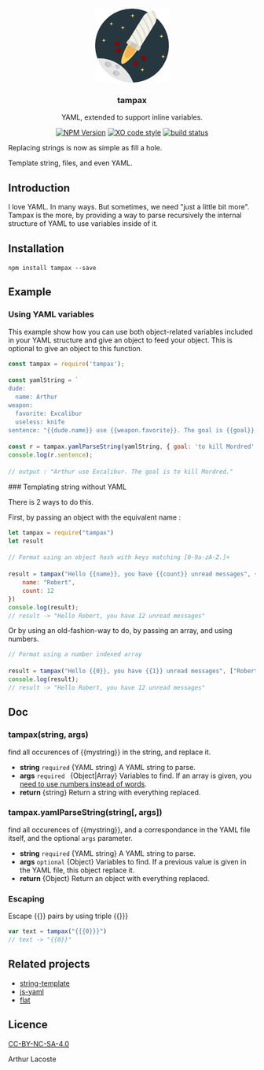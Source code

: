 <p align="center">
  <img src="icon/logo.svg" height="150">
  <h3 align="center">tampax</h3>
  <p align="center">YAML, extended to support inline variables.<p>
  <p align="center"><a href="https://npmjs.org/package/tampax"><img src="https://img.shields.io/npm/v/tampax.svg" alt="NPM Version"></a> <a href="https://github.com/sindresorhus/xo"><img src="https://img.shields.io/badge/code_style-XO-5ed9c7.svg" alt="XO code style"></a> <a href="https://travis-ci.org/arthurlacoste/tampax"><img src="https://secure.travis-ci.org/arthurlacoste/tampax.svg" alt="build status"></a>
  </p>
</p>
 
Replacing strings is now as simple as fill a hole.

Template string, files, and even YAML.

## Introduction

I love YAML. In many ways. But sometimes, we need "just a little bit more". Tampax is the more, by providing a way to parse recursively the internal structure of YAML to use variables inside of it. 
  
## Installation

`npm install tampax --save`

## Example

### Using YAML variables

This example show how you can use both object-related variables included in your YAML structure and give an object to feed your object. This is optional to give an object to this function.

```js
const tampax = require('tampax');

const yamlString = `
dude:
  name: Arthur
weapon:
  favorite: Excalibur
  useless: knife
sentence: "{{dude.name}} use {{weapon.favorite}}. The goal is {{goal}}."`;

const r = tampax.yamlParseString(yamlString, { goal: 'to kill Mordred' });
console.log(r.sentence);

// output : "Arthur use Excalibur. The goal is to kill Mordred."
```


### Templating string without YAML

There is 2 ways to do this.

First, by passing an object with the equivalent name :

```js
let tampax = require("tampax")
let result

// Format using an object hash with keys matching [0-9a-zA-Z.]+

result = tampax("Hello {{name}}, you have {{count}} unread messages", {
    name: "Robert",
    count: 12
})
console.log(result);
// result -> "Hello Robert, you have 12 unread messages"

```
<a name="array-using"></a>
Or by using an old-fashion-way to do, by passing an array, and using numbers.

```js
// Format using a number indexed array

result = tampax("Hello {{0}}, you have {{1}} unread messages", ["Robert", 12])
console.log(result);
// result -> "Hello Robert, you have 12 unread messages"
```


## Doc

### tampax(string, args) 

find all occurences of {{mystring}} in the string, and replace it.

- **string** `required` {YAML string} A YAML string to parse.
- **args** `required ` {Object|Array} Variables to find. If an array is given, you [need to use numbers instead of words](#array-using).
- **return** {string} Return a string with everything replaced.

### tampax.yamlParseString(string[, args]) 

find all occurences of {{mystring}}, and a correspondance in the YAML file itself, and the optional `args` parameter.

- **string** `required` {YAML string} A YAML string to parse.
- **args** `optional` {Object} Variables to find. If a previous value is given in the YAML file, this object replace it.
- **return** {Object} Return an object with everything replaced.


### Escaping

Escape {{}} pairs by using triple {{}}}

```js
var text = tampax("{{{0}}}")
// text -> "{{0}}"

```

## Related projects

* [string-template](https://github.com/Matt-Esch/string-template)
* [js-yaml](https://github.com/nodeca/js-yaml)
* [flat](https://github.com/hughsk/flat)

## Licence
[CC-BY-NC-SA-4.0](https://creativecommons.org/licenses/by-sa/4.0/) 

Arthur Lacoste